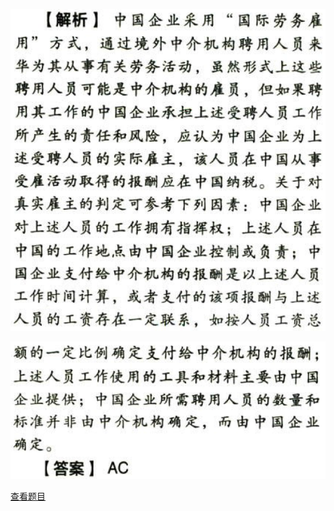 ![](5a4444607e5c828f330748543bd83ef6.png)

![](e9e120e347918d93dcd28a8fbd81d5ba.png)

[查看题目](../国际税收税务管理实务.本章真题.md#3-题目)


